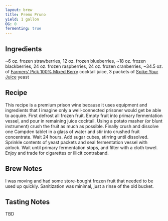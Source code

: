 ```yaml
---
layout: brew
title: Premo Pruno
yield: 1 gallon
OG: 0
fermenting: true
---
```


## Ingredients
~6 oz. frozen strawberries, 12 oz. frozen blueberries, ~18 oz. frozen blackberries, 24 oz. frozen raspberries, 24 oz. frozen cranberries, ~34.5 oz. of [Farmers’ Pick 100% Mixed Berry](http://amzn.to/1MSNFVe) cocktail juice, 3 packets of [Spike Your Juice](http://amzn.to/1U37Fc1) yeast 

## Recipe
This recipe is a premium prison wine because it uses equipment and ingredients that I imagine only a well-connected prisoner would get be able to acquire.  First defrost all frozen fruit.  Empty fruit into primary fermentation vessel, and pour in remaining juice cocktail.  Using a potato masher (or blunt instrument) crush the fruit as much as possible. Finally crush and dissolve one Campden tablet in a glass of water and stir into crushed fruit concentrate.  Wait 24 hours.  Add sugar cubes, stirring until dissolved. Sprinkle contents of yeast packets and seal fermentation vessel with airlock.  Wait until primary fermentation stops, and filter with a cloth towel.  Enjoy and trade for cigarettes or illicit contraband.

## Brew Notes
I was moving and had some store-bought frozen fruit that needed to be used up quickly. Sanitization was minimal, just a rinse of the old bucket.

## Tasting Notes
TBD
